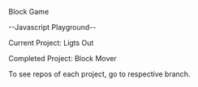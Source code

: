 Block Game

--Javascript Playground--

Current Project: Ligts Out

Completed Project: Block Mover

To see repos of each project, go to respective branch.